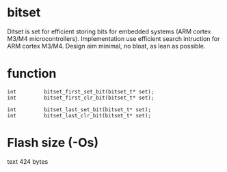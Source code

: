 # bitset
Ditset is set for efficient storing bits for embedded systems (ARM cortex M3/M4 microcontrollers).
Implementation use efficient search intruction for ARM cortex M3/M4.
Design aim minimal, no bloat, as lean as possible.

# function
```
int			bitset_first_set_bit(bitset_t* set);
int			bitset_first_clr_bit(bitset_t* set);

int			bitset_last_set_bit(bitset_t* set);
int			bitset_last_clr_bit(bitset_t* set);
```

# Flash size (-Os)
text	424 bytes


